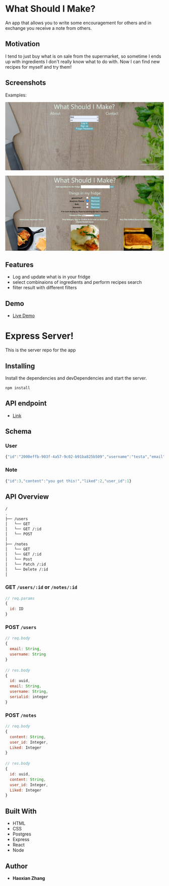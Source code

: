# What Should I Make?

An app that allows you to write some encouragement for others and in exchange you receive a note from others. 

## Motivation

I tend to just buy what is on sale from the supermarket, so sometime I ends up with ingredients I don't really know what to do with. Now I can find new recipes for myself and try them!

## Screenshots
Examples:

![Example](./ScreenshotHomepage.png)

![Example](./ScreenshotUserpage.png)

## Features

* Log and update what is in your fridge
* select combinaions of ingredients and perform recipes search
* filter result with different filters 

## Demo

- [Live Demo](https://what-should-i-make-client.vercel.app/)

# Express Server!

This is the server repo for the app

## Installing
Install the dependencies and devDependencies and start the server.

```
npm install
```
## API endpoint

- [Link](https://tranquil-citadel-21990.herokuapp.com)

## Schema

### User

```js
{"id":"2000effb-903f-4a57-9c02-b91ba825b509","username":"testa","email":"test1@test.com","serialid":1}
```

### Note

```js
{"id":3,"content":"you got this!","liked":2,"user_id":1}
```
## API Overview

```text
/
.
├── /users
│   └── GET
│   └── GET /:id
│   └── POST
│ 
├── /notes
│   └── GET
│   └── GET /:id    
│   └── Post
│   └── Patch /:id
│   └── Delete /:id
│    
```
### GET `/users/:id` or `/notes/:id`

```js
// req.params
{
  id: ID
}
```
### POST `/users`

```js
// req.body
{
  email: String,
  username: String
}

// res.body
{
  id: uuid,
  email: String,
  username: String,
  serialid: integer
}
```
### POST `/notes`

```js
// req.body
{
  content: String,
  user_id: Integer,
  Liked: Integer
}

// res.body
{
  id: uuid,
  content: String,
  user_id: Integer,
  Liked: Integer
}
```
## Built With

* HTML
* CSS
* Postgres
* Express
* React
* Node

## Author

* **Haoxian Zhang** 